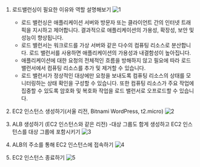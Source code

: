 1. 로드밸런싱이 필요한 이유와 역할 설명해보기
![1](https://github.com/sub-blind/oz_front/assets/58137602/328411d1-1dfa-4e64-aa01-9534992b53ee)
   - 로드 밸런싱은 애플리케이션 서버와 방문자 또는 클라이언트 간의 인터넷 트래픽을 지시하고 제어합니다. 결과적으로 애플리케이션의 가용성, 확장성, 보안 및 성능이 향상됩니다.
   - 로드 밸런서는 워크로드를 가상 서버와 같은 다수의 컴퓨팅 리소스로 분산합니다. 로드 밸런서를 사용하면 애플리케이션의 가용성과 내결함성이 높아집니다.
   - 애플리케이션에 대한 요청의 전체적인 흐름을 방해하지 않고 필요에 따라 로드 밸런서에서 컴퓨팅 리소스를 추가 및 제거할 수 있습니다.
   - 로드 밸런서가 정상적인 대상에만 요청을 보내도록 컴퓨팅 리소스의 상태를 모니터링하는 상태 확인을 구성할 수 있습니다. 또한 컴퓨팅 리소스가 주요 작업에 집중할 수 있도록 암호화 및 복호화 작업을 로드 밸런서로 오프로드할 수 있습니다.

2. EC2 인스턴스 생성하기(서울 리전, Bitnami WordPress, t2.micro)
   ![2](https://github.com/sub-blind/oz_front/assets/58137602/f15bb10c-f51b-4f67-87ee-e0d09fa6e253)

3. ALB 생성하기 (EC2 인스턴스와 같은 리전)
   -대상 그룹도 함게 생성하고 EC2 인스턴스를 대상 그룹에 포함시키기
![3](https://github.com/sub-blind/oz_front/assets/58137602/526a9023-f205-4b8c-9fd5-04b7844fc3bd)

4. ALB의 주소를 통해 EC2 인스턴스에 접속하기
![4](https://github.com/sub-blind/oz_front/assets/58137602/116b995d-46bd-41e3-a196-7904ae967429)

5. EC2 인스턴스 종료하기
   ![5](https://github.com/sub-blind/oz_front/assets/58137602/70869368-a480-4bcc-a2f2-37c1ab4e8a39)
